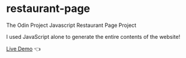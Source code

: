 # restaurant-page
The Odin Project Javascript Restaurant Page Project

I used JavaScript alone to generate the entire contents of the website!

[Live Demo](https://amirobinsonmuto.github.io/restaurant-page/) :point_left: